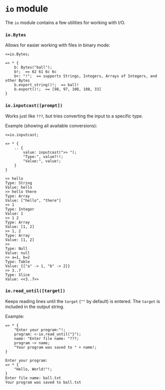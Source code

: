 # `io` module

The `io` module contains a few utilities for working with I/O.

### `io.Bytes`
Allows for easier working with files in binary mode:
```sm
<=io.Bytes;

=> * {
    b: Bytes("ball");
    b!;  == 62 61 6c 6c
    b+: "!";  == supports Strings, Integers, Arrays of Integers, and other Bytes
    b.export_string()!;  == ball!
    b.export()!;  == [98, 97, 108, 108, 33]
}
```

### `io.inputcast([prompt])`
Works just like `???`, but tries converting the input to a specific type.

Example (showing all available conversions):
```sm
<=io.inputcast;

=> * {
    .. {
        value: inputcast(">> ");
        "Type:", value?!!;
        "Value:", value!;
    }
}
```
```
>> hello
Type: String
Value: hello
>> hello there
Type: Array
Value: ["hello", "there"]
>> 1
Type: Integer
Value: 1
>> 1 2
Type: Array
Value: [1, 2]
>> 1, 2
Type: Array
Value: [1, 2]
>> 
Type: Null
Value: null
>> a=1, b=2
Type: Table
Value: {{"a" -> 1, "b" -> 2}}
>> 3..7
Type: Slice
Value: <<3..7>>
```

### `io.read_until([target])`
Keeps reading lines until the `target` (`""` by default) is entered.
The `target` is included in the output string.

Example:
```sm
=> * {
    "Enter your program:"!;
    program: <-io.read_until("}");
    name: "Enter file name: "???;
    program ~> name;
    "Your program was saved to " + name!;
}
```
```
Enter your program:
=> * {
    "Hello, World!"!;
}
Enter file name: ball.txt
Your program was saved to ball.txt
```